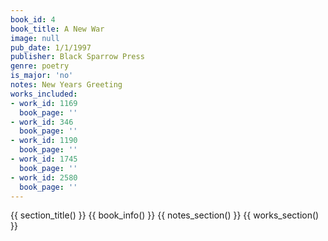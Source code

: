```yaml
---
book_id: 4
book_title: A New War
image: null
pub_date: 1/1/1997
publisher: Black Sparrow Press
genre: poetry
is_major: 'no'
notes: New Years Greeting
works_included:
- work_id: 1169
  book_page: ''
- work_id: 346
  book_page: ''
- work_id: 1190
  book_page: ''
- work_id: 1745
  book_page: ''
- work_id: 2580
  book_page: ''
---
```


{{ section_title() }}
{{ book_info() }}
{{ notes_section() }}
{{ works_section() }}
